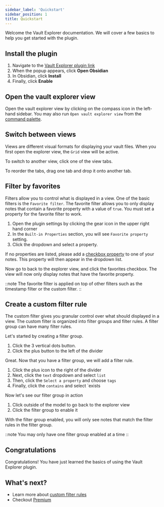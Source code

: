 ```yaml
---
sidebar_label: 'Quickstart'
sidebar_position: 1
title: Quickstart
---
```


Welcome the Vault Explorer documentation. We will cover a few basics to help you get started with the plugin.

## Install the plugin

1. Navigate to the [Vault Explorer plugin link](https://obsidian.md/plugins?id=vault-explorer)
2. When the popup appears, click **Open Obsidian**
3. In Obsidian, click **Install**
4. Finally, click **Enable**

## Open the vault explorer view

Open the vault explorer view by clicking on the compass icon in the left-hand sidebar. You may also run `Open vault explorer view` from the [command palette](https://help.obsidian.md/Plugins/Command+palette).

## Switch between views

Views are different visual formats for displaying your vault files. When you first open the explorer view, the `Grid` view will be active.

To switch to another view, click one of the view tabs.

To reorder the tabs, drag one tab and drop it onto another tab.

## Filter by favorites

Filters allow you to control what is displayed in a view. One of the basic filters is the `Favorite filter`. The favorite filter allows you to only display notes that contain a favorite property with a value of `true`. You must set a property for the favorite filter to work.

1. Open the plugin settings by clicking the gear icon in the upper right hand corner
2. In the `Built-in Properties` section, you will see `Favorite property` setting.
3. Click the dropdown and select a property.

If no properties are listed, please add a [checkbox property](https://help.obsidian.md/Editing+and+formatting/Properties) to one of your notes. This property will then appear in the dropdown list.

Now go to back to the explorer view, and click the favorites checkbox. The view will now only display notes that have the favorite property.

::note
The favorite filter is applied on top of other filters such as the timestamp filter or the custom filter.
::

## Create a custom filter rule

The custom filter gives you granular control over what should displayed in a view. The custom filter is organized into filter groups and filter rules. A filter group can have many filter rules.

Let's started by creating a filter group.

1. Click the 3 vertical dots button.
2. Click the plus button to the left of the divider

Great. Now that you have a filter group, we will add a filter rule.

1. Click the plus icon to the right of the divider
2. Next, click the `text` dropdown and select `list`
3. Then, click the `Select a property` and choose `tags`
4. Finally, click the `contains` and select `exists

Now let's see our filter group in action
1. Click outside of the model to go back to the explorer view
2. Click the filter group to enable it

With the filter group enabled, you will only see notes that match the filter rules in the filter group.

::note
You may only have one filter group enabled at a time
::


## Congratulations

Congratulations! You have just learned the basics of using the Vault Explorer plugin.

## What's next?
- Learn more about [custom filter rules](./filters/custom-filter#filter-rules)
- Checkout [Premium](./premium)